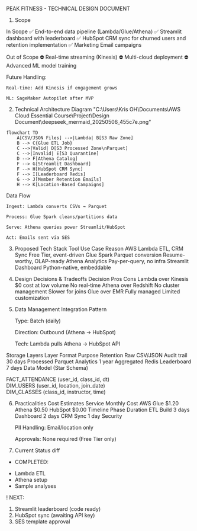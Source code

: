 PEAK FITNESS - TECHNICAL DESIGN DOCUMENT

1. Scope

In Scope
✅ End-to-end data pipeline (Lambda/Glue/Athena)
✅ Streamlit dashboard with leaderboard
✅ HubSpot CRM sync for churned users and retention implementation
✅ Marketing Email campaigns

Out of Scope
⛔ Real-time streaming (Kinesis)
⛔ Multi-cloud deployment
⛔ Advanced ML model training

Future Handling:

    Real-time: Add Kinesis if engagement grows

    ML: SageMaker Autopilot after MVP

2. Technical Architecture Diagram
"C:\Users\Kris OH\Documents\AWS Cloud Essential Course\Project\Design Document\deepseek_mermaid_20250506_455c7e.png"
```mermaid
flowchart TD
    A[CSV/JSON Files] -->|Lambda| B[S3 Raw Zone]
    B --> C{Glue ETL Job}
    C -->|Valid| D[S3 Processed Zone\nParquet]
    C -->|Invalid| E[S3 Quarantine]
    D --> F[Athena Catalog]
    F --> G[Streamlit Dashboard]
    F --> H[HubSpot CRM Sync]
    F --> I[Leaderboard Redis]
    G --> J[Member Retention Emails]
    H --> K[Location-Based Campaigns]
```
    

Data Flow

    Ingest: Lambda converts CSVs → Parquet

    Process: Glue Spark cleans/partitions data

    Serve: Athena queries power Streamlit/HubSpot

    Act: Emails sent via SES

3. Proposed Tech Stack
Tool	Use Case	Reason
AWS Lambda	ETL, CRM Sync	Free Tier, event-driven
Glue Spark	Parquet conversion	Resume-worthy, OLAP-ready
Athena	Analytics	Pay-per-query, no infra
Streamlit	Dashboard	Python-native, embeddable
4. Design Decisions & Tradeoffs
Decision	Pros	Cons
Lambda over Kinesis	$0 cost at low volume	No real-time
Athena over Redshift	No cluster management	Slower for joins
Glue over EMR	Fully managed	Limited customization
5. Data Management
Integration Pattern

    Type: Batch (daily)

    Direction: Outbound (Athena → HubSpot)

    Tech: Lambda pulls Athena → HubSpot API

Storage Layers
Layer	Format	Purpose	Retention
Raw	CSV/JSON	Audit trail	30 days
Processed	Parquet	Analytics	1 year
Aggregated	Redis	Leaderboard	7 days
Data Model (Star Schema)

FACT_ATTENDANCE (user_id, class_id, dt)  
DIM_USERS (user_id, location, join_date)  
DIM_CLASSES (class_id, instructor, time)  

6. Practicalities
Cost Estimates
Service	Monthly Cost
AWS Glue	$1.20
Athena	$0.50
HubSpot	$0.00
Timeline
Phase	Duration
ETL Build	3 days
Dashboard	2 days
CRM Sync	1 day
Security

    PII Handling: Email/location only

    Approvals: None required (Free Tier only)

7. Current Status
diff

+ COMPLETED:
- Lambda ETL
- Athena setup
- Sample analyses

! NEXT:
1. Streamlit leaderboard (code ready)
2. HubSpot sync (awaiting API key)
3. SES template approval